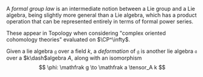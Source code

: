 A *formal group law* is an intermediate notion between a Lie group and a Lie algebra, being slightly more general than a Lie algebra, which has a product operation that can be represented entirely in terms of formal power series.

These appear in Topology when considering "complex oriented cohomology theories" evaluated on $\CP^\infty$.

Given a lie algebra $\mathfrak g$ over a field $k$, a *deformation* of $\mathfrak g$ is another lie algebra $\mathfrak a$ over a $k\dash$algebra $A$, along with an isomorphism
$$
\phi: \mathfrak g \to \mathfrak a \tensor_A k
$$